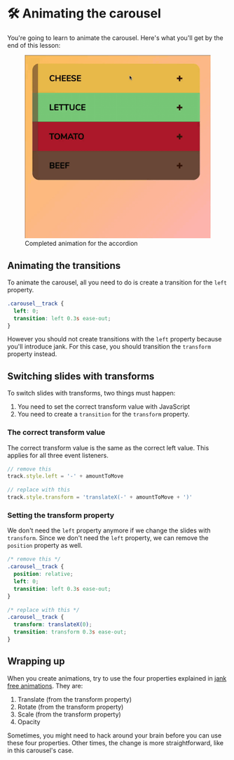# 🛠 Animating the carousel

You're going to learn to animate the carousel. Here's what you'll get by the end of this lesson:

<figure>
  <img src="../../images/components/accordion/animate/complete.gif" alt="Completed animation for the accordion">
  <figcaption>Completed animation for the accordion</figcaption>
</figure>

## Animating the transitions

To animate the carousel, all you need to do is create a transition for the `left` property.

```css
.carousel__track {
  left: 0;
  transition: left 0.3s ease-out;
}
```

However you should not create transitions with the `left` property because you'll introduce jank. For this case, you should transition the `transform` property instead.

## Switching slides with transforms

To switch slides with transforms, two things must happen:

1. You need to set the correct transform value with JavaScript
2. You need to create a `transition` for the `transform` property.

### The correct transform value

The correct transform value is the same as the correct left value. This applies for all three event listeners.

```js
// remove this
track.style.left = '-' + amountToMove
```

```js
// replace with this
track.style.transform = 'translateX(-' + amountToMove + ')'
```

### Setting the transform property

We don't need the `left` property anymore if we change the slides with `transform`. Since we don't need the `left` property, we can remove the `position` property as well.

```css
/* remove this */
.carousel__track {
  position: relative;
  left: 0;
  transition: left 0.3s ease-out;
}
```

```css
/* replace with this */
.carousel__track {
  transform: translateX(0);
  transition: transform 0.3s ease-out;
}
```

## Wrapping up

When you create animations, try to use the four properties explained in [jank free animations](./03.jank-free-animations.md). They are:

1. Translate (from the transform property)
2. Rotate (from the transform property)
3. Scale (from the transform property)
4. Opacity

Sometimes, you might need to hack around your brain before you can use these four properties. Other times, the change is more straightforward, like in this carousel's case.